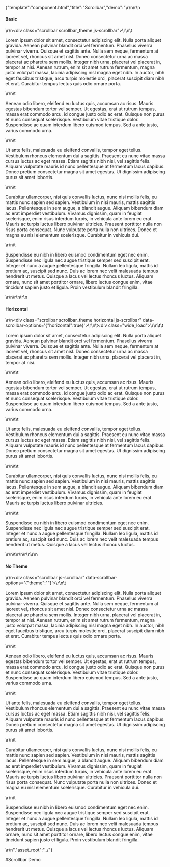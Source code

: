 {"template":"component.html","title":"Scrollbar","demo":"<style>\r\n\t.scrollbar { height: 200px; overflow: auto; margin: 20px 0 0; }\r\n\r\n\t.scrollbar_theme { padding: 10px 20px 10px 20px; }\r\n\t.scrollbar_theme.fs-scrollbar { padding: 0; }\r\n\t.scrollbar_theme.fs-scrollbar .fs-scrollbar-content,\r\n\t.scrollbar_theme.fs-scrollbar-active .fs-scrollbar-content { padding: 20px 40px 20px 20px; }\r\n\r\n\t.scrollbar p { margin: 0 0 20px; }\r\n\r\n\t.scrollbar.horizontal { height: 225px; padding: 0; }\r\n\r\n\t.wide_load { width: 2400px; overflow: hidden; }\r\n\t.wide_load p { float: left; margin: 0 25px 0 0; width: 450px; }\r\n</style>\r\n\r\n<h4>Basic</h4>\r\n<div class=\"scrollbar scrollbar_theme js-scrollbar\">\r\n\t<p>Lorem ipsum dolor sit amet, consectetur adipiscing elit. Nulla porta aliquet gravida. Aenean pulvinar blandit orci vel fermentum. Phasellus viverra pulvinar viverra. Quisque et sagittis ante. Nulla sem neque, fermentum at laoreet vel, rhoncus sit amet nisl. Donec consectetur urna ac massa placerat ac pharetra sem mollis. Integer nibh urna, placerat vel placerat in, tempor at nisi. Aenean rutrum, enim sit amet rutrum fermentum, magna justo volutpat massa, lacinia adipiscing nisl magna eget nibh. In auctor, nibh eget faucibus tristique, arcu turpis molestie orci, placerat suscipit diam nibh et erat. Curabitur tempus lectus quis odio ornare porta.</p>\r\n\t<p>Aenean odio libero, eleifend eu luctus quis, accumsan ac risus. Mauris egestas bibendum tortor vel semper. Ut egestas, erat ut rutrum tempus, massa erat commodo arcu, id congue justo odio ac erat. Quisque non purus et nunc consequat scelerisque. Vestibulum vitae tristique dolor. Suspendisse ac quam interdum libero euismod tempus. Sed a ante justo, varius commodo urna.</p>\r\n\t<p>Ut ante felis, malesuada eu eleifend convallis, tempor eget tellus. Vestibulum rhoncus elementum dui a sagittis. Praesent eu nunc vitae massa cursus luctus ac eget massa. Etiam sagittis nibh nisi, vel sagittis felis. Aliquam vulputate mauris id nunc pellentesque at fermentum lacus dapibus. Donec pretium consectetur magna sit amet egestas. Ut dignissim adipiscing purus sit amet lobortis.</p>\r\n\t<p>Curabitur ullamcorper, nisi quis convallis luctus, nunc nisi mollis felis, eu mattis nunc sapien sed sapien. Vestibulum in nisi mauris, mattis sagittis lacus. Pellentesque in sem augue, a blandit augue. Aliquam bibendum diam ac erat imperdiet vestibulum. Vivamus dignissim, quam in feugiat scelerisque, enim risus interdum turpis, in vehicula ante lorem eu erat. Mauris ac turpis luctus libero pulvinar ultricies. Praesent porttitor nulla non risus porta consequat. Nunc vulputate porta nulla non ultrices. Donec et magna eu nisl elementum scelerisque. Curabitur in vehicula dui.</p>\r\n\t<p>Suspendisse eu nibh in libero euismod condimentum eget nec enim. Suspendisse nec ligula nec augue tristique semper sed suscipit erat. Integer et nunc a augue pellentesque fringilla. Nullam leo ligula, mattis id pretium ac, suscipit sed nunc. Duis ac lorem nec velit malesuada tempus hendrerit ut metus. Quisque a lacus vel lectus rhoncus luctus. Aliquam ornare, nunc sit amet porttitor ornare, libero lectus congue enim, vitae tincidunt sapien justo et ligula. Proin vestibulum blandit fringilla. </p>\r\n</div>\r\n\r\n<h4>Horizontal</h4>\r\n<div class=\"scrollbar scrollbar_theme horizontal js-scrollbar\" data-scrollbar-options='{\"horizontal\":true}'>\r\n\t<div class=\"wide_load\">\r\n\t\t<p>Lorem ipsum dolor sit amet, consectetur adipiscing elit. Nulla porta aliquet gravida. Aenean pulvinar blandit orci vel fermentum. Phasellus viverra pulvinar viverra. Quisque et sagittis ante. Nulla sem neque, fermentum at laoreet vel, rhoncus sit amet nisl. Donec consectetur urna ac massa placerat ac pharetra sem mollis. Integer nibh urna, placerat vel placerat in, tempor at nisi.</p>\r\n\t\t<p>Aenean odio libero, eleifend eu luctus quis, accumsan ac risus. Mauris egestas bibendum tortor vel semper. Ut egestas, erat ut rutrum tempus, massa erat commodo arcu, id congue justo odio ac erat. Quisque non purus et nunc consequat scelerisque. Vestibulum vitae tristique dolor. Suspendisse ac quam interdum libero euismod tempus. Sed a ante justo, varius commodo urna.</p>\r\n\t\t<p>Ut ante felis, malesuada eu eleifend convallis, tempor eget tellus. Vestibulum rhoncus elementum dui a sagittis. Praesent eu nunc vitae massa cursus luctus ac eget massa. Etiam sagittis nibh nisi, vel sagittis felis. Aliquam vulputate mauris id nunc pellentesque at fermentum lacus dapibus. Donec pretium consectetur magna sit amet egestas. Ut dignissim adipiscing purus sit amet lobortis.</p>\r\n\t\t<p>Curabitur ullamcorper, nisi quis convallis luctus, nunc nisi mollis felis, eu mattis nunc sapien sed sapien. Vestibulum in nisi mauris, mattis sagittis lacus. Pellentesque in sem augue, a blandit augue. Aliquam bibendum diam ac erat imperdiet vestibulum. Vivamus dignissim, quam in feugiat scelerisque, enim risus interdum turpis, in vehicula ante lorem eu erat. Mauris ac turpis luctus libero pulvinar ultricies.</p>\r\n\t\t<p>Suspendisse eu nibh in libero euismod condimentum eget nec enim. Suspendisse nec ligula nec augue tristique semper sed suscipit erat. Integer et nunc a augue pellentesque fringilla. Nullam leo ligula, mattis id pretium ac, suscipit sed nunc. Duis ac lorem nec velit malesuada tempus hendrerit ut metus. Quisque a lacus vel lectus rhoncus luctus. </p>\r\n\t</div>\r\n</div>\r\n\r\n<h4>No Theme</h4>\r\n<div class=\"scrollbar js-scrollbar\" data-scrollbar-options='{\"theme\":\"\"}'>\r\n\t<p>Lorem ipsum dolor sit amet, consectetur adipiscing elit. Nulla porta aliquet gravida. Aenean pulvinar blandit orci vel fermentum. Phasellus viverra pulvinar viverra. Quisque et sagittis ante. Nulla sem neque, fermentum at laoreet vel, rhoncus sit amet nisl. Donec consectetur urna ac massa placerat ac pharetra sem mollis. Integer nibh urna, placerat vel placerat in, tempor at nisi. Aenean rutrum, enim sit amet rutrum fermentum, magna justo volutpat massa, lacinia adipiscing nisl magna eget nibh. In auctor, nibh eget faucibus tristique, arcu turpis molestie orci, placerat suscipit diam nibh et erat. Curabitur tempus lectus quis odio ornare porta.</p>\r\n\t<p>Aenean odio libero, eleifend eu luctus quis, accumsan ac risus. Mauris egestas bibendum tortor vel semper. Ut egestas, erat ut rutrum tempus, massa erat commodo arcu, id congue justo odio ac erat. Quisque non purus et nunc consequat scelerisque. Vestibulum vitae tristique dolor. Suspendisse ac quam interdum libero euismod tempus. Sed a ante justo, varius commodo urna.</p>\r\n\t<p>Ut ante felis, malesuada eu eleifend convallis, tempor eget tellus. Vestibulum rhoncus elementum dui a sagittis. Praesent eu nunc vitae massa cursus luctus ac eget massa. Etiam sagittis nibh nisi, vel sagittis felis. Aliquam vulputate mauris id nunc pellentesque at fermentum lacus dapibus. Donec pretium consectetur magna sit amet egestas. Ut dignissim adipiscing purus sit amet lobortis.</p>\r\n\t<p>Curabitur ullamcorper, nisi quis convallis luctus, nunc nisi mollis felis, eu mattis nunc sapien sed sapien. Vestibulum in nisi mauris, mattis sagittis lacus. Pellentesque in sem augue, a blandit augue. Aliquam bibendum diam ac erat imperdiet vestibulum. Vivamus dignissim, quam in feugiat scelerisque, enim risus interdum turpis, in vehicula ante lorem eu erat. Mauris ac turpis luctus libero pulvinar ultricies. Praesent porttitor nulla non risus porta consequat. Nunc vulputate porta nulla non ultrices. Donec et magna eu nisl elementum scelerisque. Curabitur in vehicula dui.</p>\r\n\t<p>Suspendisse eu nibh in libero euismod condimentum eget nec enim. Suspendisse nec ligula nec augue tristique semper sed suscipit erat. Integer et nunc a augue pellentesque fringilla. Nullam leo ligula, mattis id pretium ac, suscipit sed nunc. Duis ac lorem nec velit malesuada tempus hendrerit ut metus. Quisque a lacus vel lectus rhoncus luctus. Aliquam ornare, nunc sit amet porttitor ornare, libero lectus congue enim, vitae tincidunt sapien justo et ligula. Proin vestibulum blandit fringilla. </p>\r\n</div>","asset_root":"../"}

 #Scrollbar Demo